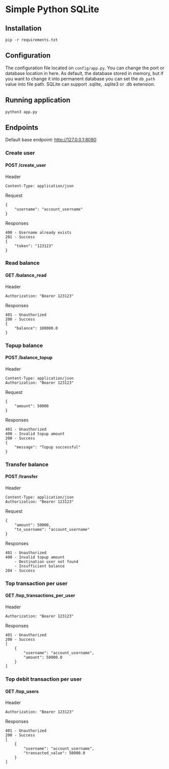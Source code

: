 # Simple Python SQLite
## Installation
```
pip -r requirements.txt
```

## Configuration
The configuration file located on `config/app.py`. You can change the port or database location in here. As default, the database stored in memory, but if you want to change it into permanent database you can set the `db_path` value into file path. SQLite can support .sqlite, .sqlite3 or .db extension.

## Running application
```
python3 app.py
```

## Endpoints
Default base endpoint: http://127.0.0.1:8080

### Create user
#### POST /create_user
Header
```
Content-Type: application/json
```
Request
```
{
    "username": "account_username"
}
```
Responses
```
400 - Username already exists
201 - Success
{
    "token": "123123"
}
```

### Read balance
#### GET /balance_read
Header
```
Authorization: "Bearer 123123"
```
Responses
```
401 - Unauthorized
200 - Success
{
    "balance": 100000.0
}
```

### Topup balance
#### POST /balance_topup
Header
```
Content-Type: application/json
Authorization: "Bearer 123123"
```
Request
```
{
    "amount": 50000
}
```
Responses
```
401 - Unauthorized
400 - Invalid topup amount
200 - Success
{ 
    "message": "Topup successful" 
}
```

### Transfer balance
#### POST /transfer
Header
```
Content-Type: application/json
Authorization: "Bearer 123123"
```
Request
```
{
    "amount": 50000,
    "to_username": "account_username"
}
```
Responses
```
401 - Unauthorized
400 - Invalid topup amount
    - Destination user not found
    - Insufficient balance
204 - Success
```

### Top transaction per user
#### GET /top_transactions_per_user
Header
```
Authorization: "Bearer 123123"
```
Responses
```
401 - Unauthorized
200 - Success
[
    { 
        "username": "account_username",
        "amount": 50000.0 
    }
]
```

### Top debit transaction per user
#### GET /top_users
Header
```
Authorization: "Bearer 123123"
```
Responses
```
401 - Unauthorized
200 - Success
[
    { 
        "username": "account_username",
        "transacted_value": 50000.0 
    }
]
```

